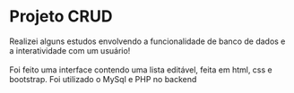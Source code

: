 # Projeto CRUD
 Realizei alguns estudos envolvendo a funcionalidade de banco de dados e a interatividade com um usuário!
 <br><br>
 Foi feito uma interface contendo uma lista editável, feita em html, css e bootstrap. Foi utilizado o MySql e PHP no backend

